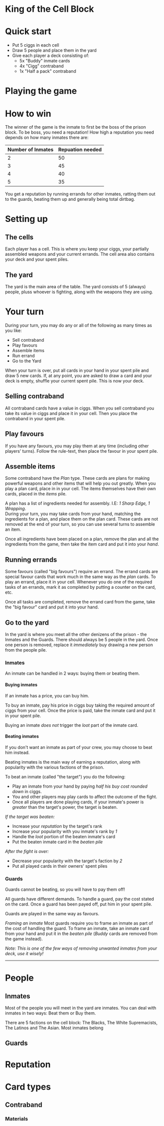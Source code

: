 # King of the Cell Block

# Quick start

- Put 5 ciggs in each cell
- Draw 5 people and place them in the yard
- Give each player a deck consisting of:
  - 5x "Buddy" inmate cards
  - 4x "Cigg" contraband
  - 1x "Half a pack" contraband




# Playing the game

# How to win
The winner of the game is the inmate to first be the boss of the prison block.
To be boss, you need a reputation! How high a reputation you need depends on how many inmates there are:

| Number of Inmates  | Repuation needed | 
| ------------------ | ---------------- |
| 2 | 50 | 
| 3 | 45 | 
| 4 | 40 | 
| 5 | 35 | 

You get a reputation by running errands for other inmates, ratting them out to the guards, beating them up and generally being total dirtbag.   


# Setting up

## The cells
Each player has a cell. This is where you keep your ciggs, your partially assembled weapons and your current errands. 
The cell area also contains your deck and your spent piles.

## The yard
The yard is the main area of the table. The yard consists of 5 (always) people, pluss whoever is fighting, along with the weapons they are using. 

# Your turn
During your turn, you may do any or all of the following as many times as you like:
- Sell contraband
- Play favours
- Assemble items
- Run errand
- Go to the Yard
 
When your turn is over, put all cards in your hand in your spent pile and draw 5 new cards. 
If, at any point, you are asked to draw a card and your deck is empty, shuffle your current spent pile. This is now your deck. 

## Selling contraband
All contraband cards have a value in ciggs.
When you sell contraband you take its value in ciggs and place it in your cell. Then you place the contraband in your spent pile.

## Play favours
If you have any favours, you may play them at any time (including other players' turns). 
Follow the rule-text, then place the favour in your spent pile. 


## Assemble items
Some contraband have the _Plan_ type. These cards are plans for making powerful weapons and other items that will help you out greatly.
When you play a plan card, place in in your cell. The items themselves have their own cards, placed in the _items_ pile. 

A plan has a list of ingredients needed for assembly. I.E: _1 Sharp Edge, 1 Wrapping_.  
During your turn, you may take cards from your hand, matching the ingredients for a plan, and place them on the plan card. 
These cards are not removed at the end of your turn, so you can use several turns to assemble an item. 

Once all ingredients have been placed on a plan, remove the plan and all the ingredients from the game, then take the item card and put it into your _hand_.

## Running errands
Some favours (called "big favours") require an errand. The errand cards are special favour cards that work much in the 
same way as the _plan_ cards. To play an errand, place it in your cell. Whenever you do one of the required tasks of an errands, 
mark it as completed by putting a counter on the card, etc. 

Once all tasks are completed, remove the errand card from the game, take the "big favour" card and put it into your hand.

## Go to the yard
In the yard is where you meet all the other denizens of the prison - the Inmates and the Guards. 
There should always be 5 people in the yard. Once one person is removed, replace it _immediately_ buy drawing a new person from the people pile.
 
### Inmates
An inmate can be handled in 2 ways: buying them or beating them. 

#### Buying inmates
If an inmate has a price, you can buy him. 

To buy an inmate, pay his price in ciggs buy taking the required amount of ciggs from your cell. 
Once the price is paid, take the inmate card and put it in your spent pile.

Buying an inmate _does not_ trigger the _loot_ part of the inmate card.

#### Beating inmates
If you don't want an inmate as part of your crew, you may choose to beat him instead.

Beating inmates is the main way of earning a reputation, along with popularity with the various factions of the prison.
 
To beat an inmate (called "the target") you do the following:
- Play an inmate from your hand by paying _half his buy cost rounded down_ in ciggs.
- You and other players may play cards to affect the outcome of the fight.
- Once all players are done playing cards, if your inmate's power is _greater_ than the target's power, the target is beaten. 
  
*If the target was beaten:*

  - Increase your _reputation_ by the target's rank
  - Increase your popularity with you inmate's rank by *1*
  - Handle the _loot_ portion of the beaten inmate's card
  - Put the beaten inmate card in the _beaten pile_

*After the fight is over:*
  
- Decrease your popularity with the target's faction by *2*
- Put all played cards in their owners' spent piles

### Guards 
Guards cannot be beating, so you will have to pay them off!

All guards have different demands. To handle a guard, pay the cost stated on the card.
Once a guard has been payed off, put him in your spent pile.

Guards are played in the same way as favours.

*Framing an inmate*
Most guards require you to frame an inmate as part of the cost of handling the guard. 
To frame an inmate, take an inmate card from your hand and put it in the _beaten pile_ (_Buddy_ cards are removed from the game instead).

*Note:* _This is one of the few ways of removing unwanted inmates from your deck, use it wisely!_


----

# People


## Inmates
Most of the people you will meet in the yard are inmates. You can deal with inmates in two ways: Beat them or Buy them.

There are 5 factions on the cell block: The Blacks, The White Supremacists, The Latinos and The Asian. Most inmates belong    

## Guards

# Reputation

# Card types

## Contraband

### Materials



